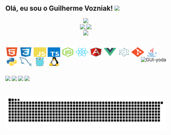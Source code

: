 ## Olá, eu sou o Guilherme Vozniak! <img src="https://raw.githubusercontent.com/iampavangandhi/iampavangandhi/master/gifs/Hi.gif" width="30px">

<!-- GITHUB Stats abaixo-->
<div>
  <div align="center">
    <!-- Streak -->
    <a href="https://github.com/GuilhermeVozniak">
      <img  height="150em" src="https://github-readme-streak-stats.herokuapp.com?user=GuilhermeVozniak&theme=tokyonight"/>
    </a>
    <br />
    <!-- Streak -->
    <a href="https://github.com/GuilhermeVozniak">
      <img  height="150em" src="https://github-readme-stats.vercel.app/api?username=GuilhermeVozniak&show_icons=true&theme=dark&include_all_commits=true&count_private=true"/>
    </a>
    <!-- Most Used Languages -->
    <a href="https://github.com/GuilhermeVozniak">
      <img height="150em" src="https://github-readme-stats.vercel.app/api/top-langs/?username=GuilhermeVozniak&layout=compact&langs_count=7&theme=dark"/>
    </a>
    <!--TROFEUS-->
    <br />
    <img height="120em" src="https://github-profile-trophy.vercel.app/?username=GuilhermeVozniak&row=1&theme=darkhub"/>
  </div> 

<br />
  
<!-- Icones das linguagens abaixo-->
<div style="display: inline_block;"><br>
  <img align="center" alt="GUI-HTML" height="30" width="40" src="https://raw.githubusercontent.com/devicons/devicon/master/icons/html5/html5-original.svg">
  <img align="center" alt="GUI-CSS" height="30" width="40" src="https://raw.githubusercontent.com/devicons/devicon/master/icons/css3/css3-original.svg">
  <img align="center" alt="GUI-Js" height="30" width="40" src="https://raw.githubusercontent.com/devicons/devicon/master/icons/javascript/javascript-plain.svg">
  <img align="center" alt="GUI-Ts" height="30" width="40" src="https://raw.githubusercontent.com/devicons/devicon/master/icons/typescript/typescript-plain.svg">
  <img align="center" alt="GUI-React" height="30" width="40" src="https://raw.githubusercontent.com/devicons/devicon/master/icons/nodejs/nodejs-original.svg">
  <img align="center" alt="GUI-React" height="30" width="40" src="https://raw.githubusercontent.com/devicons/devicon/master/icons/react/react-original.svg">
   <img align="center" alt="GUI-Angular" height="30" width="40" src="https://raw.githubusercontent.com/devicons/devicon/master/icons/angularjs/angularjs-original.svg">
   <img align="center" alt="GUI-Vue" height="30" width="40" src="https://raw.githubusercontent.com/devicons/devicon/master/icons/vuejs/vuejs-original.svg">
  <img align="center" alt="GUI-GIT" height="30" width="40" src="https://raw.githubusercontent.com/devicons/devicon/master/icons/electron/electron-original.svg">
  <img align="center" alt="GUI-GIT" height="30" width="40" src="https://raw.githubusercontent.com/devicons/devicon/master/icons/git/git-original.svg">
   <img align="center" alt="GUI-React" height="30" width="40" src="https://raw.githubusercontent.com/devicons/devicon/master/icons/java/java-original.svg">
  <img align="center" alt="GUI-Python" height="30" width="40" src="https://raw.githubusercontent.com/devicons/devicon/master/icons/python/python-original.svg">
  <img align="center" alt="GUI-MySQL" height="30" width="40" src="https://raw.githubusercontent.com/devicons/devicon/master/icons/mysql/mysql-original.svg">
  <img align="center" alt="GUI-Go" height="30" width="40" src="https://raw.githubusercontent.com/devicons/devicon/master/icons/go/go-original.svg">
  <img align="center" alt="GUI-Linux" height="30" width="40" src="https://raw.githubusercontent.com/devicons/devicon/master/icons/linux/linux-original.svg">
  <img height="120em" align="right" alt="GUI-yoda" src="https://github.com/GuilhermeVozniak/GuilhermeVozniak/blob/main/Captura%20de%20Tela%202021-09-14%20às%2009.52.51.png?raw=true">
</div>

##

<!-- Redes Sociais a baixo -->
<div> 
  <a href="https://instagram.com/gui.vozniak" target="_blank"><img src="https://img.shields.io/badge/-Instagram-%23E4405F?style=for-the-badge&logo=instagram&logoColor=white" target="_blank"></a> 
  <a href = "mailto:gui336699@gmail.com"><img src="https://img.shields.io/badge/-Gmail-%23333?style=for-the-badge&logo=gmail&logoColor=white" target="_blank"></a>
  <a href="https://br.linkedin.com/in/guilherme-vozniak-229428122" target="_blank"><img src="https://img.shields.io/badge/-LinkedIn-%230077B5?style=for-the-badge&logo=linkedin&logoColor=white" target="_blank"></a>
  <a href="https://discord.gg/fAfsdCb3" target="_blank"><img src="https://img.shields.io/badge/Discord-7289DA?style=for-the-badge&logo=discord&logoColor=white" target="_blank"></a>
 
  ![Snake animation/animação da cobrinha](https://github.com/GuilhermeVozniak/GuilhermeVozniak/blob/output/github-contribution-grid-snake.svg)
 
</div>
  
<!--Total de Visitas
  <!--<p align="left"> 
   <img alingn="center" src="https://profile-counter.glitch.me/GuilhermeVozniak/count.svg" />
 </p>-->
